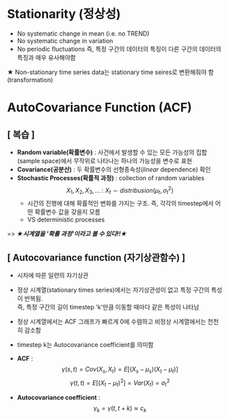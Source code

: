 # Stationarity (정상성)
- No systematic change in mean (i.e. no TREND)
- No systematic change in variation
- No periodic fluctuations 
즉, 특정 구간의 데이터의 특징이 다른 구간의 데이터의 특징과 매우 유사해야함 

★ Non-stationary time series data는 stationary time seires로 변환해줘야 함 (transformation)

# AutoCovariance Function (ACF)
## [ 복습 ]
- **Random variable(확률변수)** : 사건에서 발생할 수 있는 모든 가능성의 집합(sample space)에서 무작위로 나타나는 하나의 가능성을 변수로 표현 
- **Covariance(공분산)** : 두 확률변수의 선형종속성(*linear* dependence) 확인
- **Stochastic Processes(확률적 과정)** : collection of random variables  
$$X_1, X_2, X_3,... \ : \ X_t \sim distribusion(\mu_t, \sigma_t^2)$$
  - 시간의 진행에 대해 확률적인 변화를 가지는 구조. 즉, 각각의 timestep에서 어떤 확률변수 값을 갖을지 모름
  - VS deterministic processes

=> ***★시계열을 '확률 과정'이라고 볼 수 있다!!★***


## [ Autocovariance function (자기상관함수) ]
- 시차에 따른 일련의 자기상관
- 정상 시계열(stationary times series)에서는 자기상관성이 없고 특정 구간의 특성이 반복됨. <br>
  즉, 특정 구간의 길이 timestep 'k'만큼 이동할 때마다 같은 특성이 나타남 
- 정상 시계열에서는 ACF 그래프가 빠르게 0에 수렴하고 비정상 시계열에서는 천천히 감소함
- timestep k는 Autocovariance coefficient를 의미함 


- **ACF** :
$$\gamma (s,t)=Cov(X_s,X_t)=E[(X_s-\mu_s)(X_t-\mu_t)]$$
$$\gamma (t,t)=E[(X_t-\mu_t)^2]=Var(X_t)=\sigma_t^2$$
- **Autocovariance coefficient** : 
$$\gamma_k=\gamma(t,t+k) \approx c_k $$
